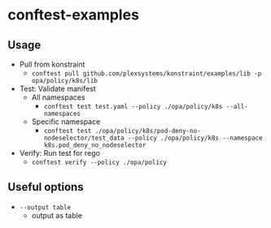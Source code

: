 # conftest-examples

## Usage

* Pull from konstraint
  * `conftest pull github.com/plexsystems/konstraint/examples/lib -p opa/policy/k8s/lib`
* Test: Validate manifest
  * All namespaces
    * `conftest test test.yaml --policy ./opa/policy/k8s --all-namespaces`
  * Specific namespace
    * `conftest test ./opa/policy/k8s/pod-deny-no-nodeselector/test_data --policy ./opa/policy/k8s --namespace k8s.pod_deny_no_nodeselector`
* Verify: Run test for rego
  * `conftest verify --policy ./opa/policy`

## Useful options

* `--output table`
  * output as table
